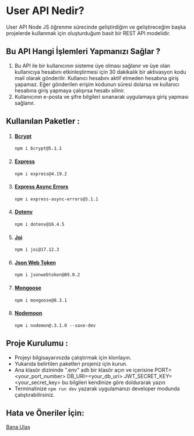 # User API Nedir?
User API Node JS öğrenme sürecinde geliştirdiğim ve geliştireceğim başka projelerde kullanmak için oluşturduğum basit bir REST API modelidir.

## Bu API Hangi İşlemleri Yapmanızı Sağlar ?
1. Bu API ile bir kullanıcının sisteme üye olması sağlanır ve üye olan kullanıcıya hesabını etkinleştirmesi için 30 dakikalık bir aktivasyon kodu mail olarak gönderilir. Kullanıcı hesabını aktif etmeden hesabına giriş yapamaz. Eğer gönderilen erişim kodunun süresi dolarsa ve kullanıcı hesabına giriş yapmaya çalışırsa hesabı silinir.
2. Kullanıcının e-posta ve şifre bilgileri sınanarak uygulamaya giriş yapması sağlanır.

## Kullanılan Paketler : 
1. #### [Bcrypt](https://www.npmjs.com/package/bcrypt)
    ```npm i bcrypt@5.1.1```
2. #### [Express](https://www.npmjs.com/package/express)
     ```npm i express@4.19.2```
3. #### [Express Async Errors](https://www.npmjs.com/package/express-async-errors)
     ```npm i express-async-errors@3.1.1```
4. #### [Dotenv](https://www.npmjs.com/package/dotenv)
     ```npm i dotenv@16.4.5```
5. #### [Joi](https://www.npmjs.com/package/joi)
     ```npm i joi@17.12.3```
6. #### [Json Web Token](https://www.npmjs.com/package/jsonwebtoken)
     ```npm i jsonwebtoken@89.0.2```
7. #### [Mongoose](https://mongoosejs.com/docs/guide.html)
     ```npm i mongoose@8.3.1```    
8. #### [Nodemoon](https://www.npmjs.com/package/nodemon)
     ```npm i nodemon@.3.1.0 --save-dev```    

## Proje Kurulumu :
* Projeyi bilgisayarınızda çalıştırmak için klonlayın.
* Yukarıda belirtilen paketleri projeniz için kurun.
* Ana klasör dizininde ".env" adlı bir klasör açın ve içerisine
    PORT=<your_port_number>
    DB_URI=<your_db_uri>
    JWT_SECRET_KEY=<your_secret_key>
    bu bilgileri kendinize göre doldurarak yazın
* Terminalinize ```npm run dev``` yazarak uygulamanızı developer modunda çalıştırabilirsiniz.



## Hata ve Öneriler İçin:
[Bana Ulaş](mailto:yasinaacar@outlook.com)
